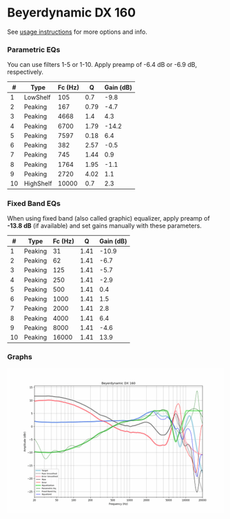 # Beyerdynamic DX 160
See [usage instructions](https://github.com/jaakkopasanen/AutoEq#usage) for more options and info.

### Parametric EQs
You can use filters 1-5 or 1-10. Apply preamp of -6.4 dB or -6.9 dB, respectively.

|   # | Type      |   Fc (Hz) |    Q |   Gain (dB) |
|-----|-----------|-----------|------|-------------|
|   1 | LowShelf  |       105 | 0.7  |        -9.8 |
|   2 | Peaking   |       167 | 0.79 |        -4.7 |
|   3 | Peaking   |      4668 | 1.4  |         4.3 |
|   4 | Peaking   |      6700 | 1.79 |       -14.2 |
|   5 | Peaking   |      7597 | 0.18 |         6.4 |
|   6 | Peaking   |       382 | 2.57 |        -0.5 |
|   7 | Peaking   |       745 | 1.44 |         0.9 |
|   8 | Peaking   |      1764 | 1.95 |        -1.1 |
|   9 | Peaking   |      2720 | 4.02 |         1.1 |
|  10 | HighShelf |     10000 | 0.7  |         2.3 |

### Fixed Band EQs
When using fixed band (also called graphic) equalizer, apply preamp of **-13.8 dB** (if available) and set gains manually with these parameters.

|   # | Type    |   Fc (Hz) |    Q |   Gain (dB) |
|-----|---------|-----------|------|-------------|
|   1 | Peaking |        31 | 1.41 |       -10.9 |
|   2 | Peaking |        62 | 1.41 |        -6.7 |
|   3 | Peaking |       125 | 1.41 |        -5.7 |
|   4 | Peaking |       250 | 1.41 |        -2.9 |
|   5 | Peaking |       500 | 1.41 |         0.4 |
|   6 | Peaking |      1000 | 1.41 |         1.5 |
|   7 | Peaking |      2000 | 1.41 |         2.8 |
|   8 | Peaking |      4000 | 1.41 |         6.4 |
|   9 | Peaking |      8000 | 1.41 |        -4.6 |
|  10 | Peaking |     16000 | 1.41 |        13.9 |

### Graphs
![](./Beyerdynamic%20DX%20160.png)
